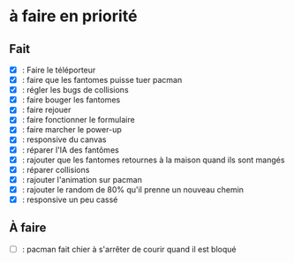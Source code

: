 # à faire en priorité

## Fait
- [x] : Faire le téléporteur
- [x] : faire que les fantomes puisse tuer pacman
- [x] : régler les bugs de collisions
- [x] : faire bouger les fantomes
- [x] : faire rejouer
- [x] : faire fonctionner le formulaire
- [x] : faire marcher le power-up
- [x] : responsive du canvas
- [x] : réparer l'IA des fantômes
- [x] : rajouter que les fantomes retournes à la maison quand ils sont mangés
- [x] : réparer collisions 
- [x] : rajouter l'animation sur pacman
- [x] : rajouter le random de 80% qu'il prenne un nouveau chemin
- [x] : responsive un peu cassé

## À faire
- [ ] : pacman fait chier à s'arrêter de courir quand il est bloqué